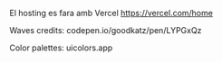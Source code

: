 El hosting es fara amb Vercel
https://vercel.com/home



Waves credits: codepen.io/goodkatz/pen/LYPGxQz

Color palettes: uicolors.app

